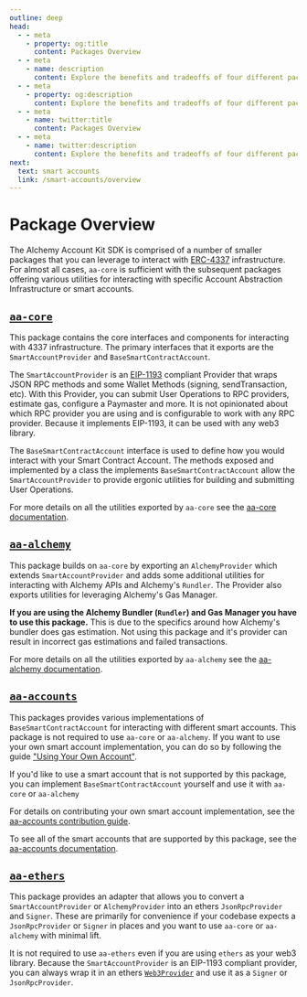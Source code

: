 ```yaml
---
outline: deep
head:
  - - meta
    - property: og:title
      content: Packages Overview
  - - meta
    - name: description
      content: Explore the benefits and tradeoffs of four different packages that can be used with Account Kit namely aa-core, aa-alchemy, aa-accounts, and aa-ethers.
  - - meta
    - property: og:description
      content: Explore the benefits and tradeoffs of four different packages that can be used with Account Kit namely aa-core, aa-alchemy, aa-accounts, and aa-ethers.
  - - meta
    - name: twitter:title
      content: Packages Overview
  - - meta
    - name: twitter:description
      content: Explore the benefits and tradeoffs of four different packages that can be used with Account Kit namely aa-core, aa-alchemy, aa-accounts, and aa-ethers.
next:
  text: smart accounts
  link: /smart-accounts/overview
---
```


# Package Overview

The Alchemy Account Kit SDK is comprised of a number of smaller packages that you can leverage to interact with [ERC-4337](https://eips.ethereum.org/EIPS/eip-4337) infrastructure. For almost all cases, `aa-core` is sufficient with the subsequent packages offering various utilities for interacting with specific Account Abstraction Infrastructure or smart accounts.

## [`aa-core`](/packages/aa-core/)

This package contains the core interfaces and components for interacting with 4337 infrastructure. The primary interfaces that it exports are the `SmartAccountProvider` and `BaseSmartContractAccount`.

The `SmartAccountProvider` is an [EIP-1193](https://eips.ethereum.org/EIPS/eip-1193) compliant Provider that wraps JSON RPC methods and some Wallet Methods (signing, sendTransaction, etc). With this Provider, you can submit User Operations to RPC providers, estimate gas, configure a Paymaster and more. It is not opinionated about which RPC provider you are using and is configurable to work with any RPC provider. Because it implements EIP-1193, it can be used with any web3 library.

The `BaseSmartContractAccount` interface is used to define how you would interact with your Smart Contract Account. The methods exposed and implemented by a class the implements `BaseSmartContractAccount` allow the `SmartAccountProvider` to provide ergonic utilities for building and submitting User Operations.

For more details on all the utilities exported by `aa-core` see the [aa-core documentation](/packages/aa-core/).

## [`aa-alchemy`](/packages/aa-alchemy/)

This package builds on `aa-core` by exporting an `AlchemyProvider` which extends `SmartAccountProvider` and adds some additional utilities for interacting with Alchemy APIs and Alchemy's `Rundler`. The Provider also exports utilities for leveraging Alchemy's Gas Manager.

**If you are using the Alchemy Bundler (`Rundler`) and Gas Manager you have to use this package.** This is due to the specifics around how Alchemy's bundler does gas estimation. Not using this package and it's provider can result in incorrect gas estimations and failed transactions.

For more details on all the utilities exported by `aa-alchemy` see the [aa-alchemy documentation](/packages/aa-alchemy/).

## [`aa-accounts`](/packages/aa-accounts/)

This packages provides various implementations of `BaseSmartContractAccount` for interacting with different smart accounts. This package is not required to use `aa-core` or `aa-alchemy`. If you want to use your own smart account implementation, you can do so by following the guide ["Using Your Own Account"](/smart-accounts/accounts/using-your-own).

If you'd like to use a smart account that is not supported by this package, you can implement `BaseSmartContractAccount` yourself and use it with `aa-core` or `aa-alchemy`

For details on contributing your own smart account implementation, see the [aa-accounts contribution guide](/packages/aa-accounts/contributing).

To see all of the smart accounts that are supported by this package, see the [aa-accounts documentation](/packages/aa-accounts/).

## [`aa-ethers`](/packages/aa-ethers/)

This package provides an adapter that allows you to convert a `SmartAccountProvider` or `AlchemyProvider` into an ethers `JsonRpcProvider` and `Signer`. These are primarily for convenience if your codebase expects a `JsonRpcProvider` or `Signer` in places and you want to use `aa-core` or `aa-alchemy` with minimal lift.

It is not required to use `aa-ethers` even if you are using `ethers` as your web3 library. Because the `SmartAccountProvider` is an EIP-1193 compliant provider, you can always wrap it in an ethers [`Web3Provider`](https://docs.ethers.org/v5/api/providers/other/#Web3Provider) and use it as a `Signer` or `JsonRpcProvider`.
